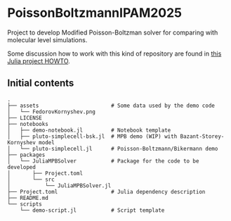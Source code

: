 PoissonBoltzmannIPAM2025
=======================

Project to develop Modified Poisson-Boltzman solver for comparing with
molecular level simulations.

Some discussion how to work with this kind of repository are found in
[this Julia project HOWTO](https://j-fu.github.io/marginalia/julia/project-howto/).

## Initial contents
```
.
├── assets                       # Some data used by the demo code 
│   └── FedorovKornyshev.png
├── LICENSE
├── notebooks
│   ├── demo-notebook.jl         # Notebook template
│   ├── pluto-simplecell-bsk.jl  # MPB demo (WIP) with Bazant-Storey-Kornyshev model
│   └── pluto-simplecell.jl      # Poisson-Boltzmann/Bikermann demo
├── packages
│   └── JuliaMPBSolver           # Package for the code to be developed
│       ├── Project.toml
│       └── src
│           └── JuliaMPBSolver.jl
├── Project.toml                 # Julia dependency description
├── README.md
└── scripts
    └── demo-script.jl           # Script template
```
